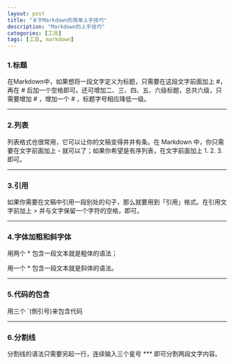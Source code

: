 ```yaml
---
layout: post
title: "关于Markdown的简单上手技巧"
description: "Markdown的上手技巧"
categories: [工具]
tags: [工具, markdown]
---
```


###  1.标题
在Markdown中，如果想将一段文字定义为标题，只需要在这段文字前面加上 #，再在 # 后加一个空格即可。还可增加二、三、四、五、六级标题，总共六级，只需要增加 # ，增加一个 # ，标题字号相应降低一级。

***
### 2.列表

列表格式也很常用，它可以让你的文稿变得井井有条。在 Markdown 中，你只需要在文字前面加上 -   就可以了；如果你希望是有序列表，在文字前面加上 1. 2. 3. 即可。

***
### 3.引用

如果你需要在文稿中引用一段别处的句子，那么就要用到「引用」格式。在引用文字前加上 > 并与文字保留一个字符的空格，即可。

***
### 4.字体加粗和斜字体

用两个 * 包含一段文本就是粗体的语法；

用一个 * 包含一段文本就是斜体的语法。

***

### 5.代码的包含
用三个 `(倒引号)来包含代码


***
### 6.分割线
分割线的语法只需要另起一行，连续输入三个星号 *** 即可分割两段文字内容。

